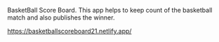 BasketBall Score Board.
This app helps to keep count of the basketball match and also publishes the winner.



https://basketballscoreboard21.netlify.app/
